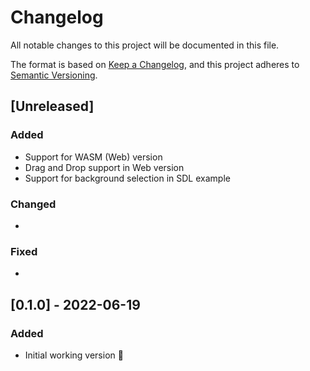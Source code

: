 # Changelog

All notable changes to this project will be documented in this file.

The format is based on [Keep a Changelog](https://keepachangelog.com/en/1.0.0/),
and this project adheres to [Semantic Versioning](https://semver.org/spec/v2.0.0.html).

## [Unreleased]

### Added

* Support for WASM (Web) version
* Drag and Drop support in Web version
* Support for background selection in SDL example

### Changed

*

### Fixed

*

## [0.1.0] - 2022-06-19

### Added

* Initial working version 🙌
